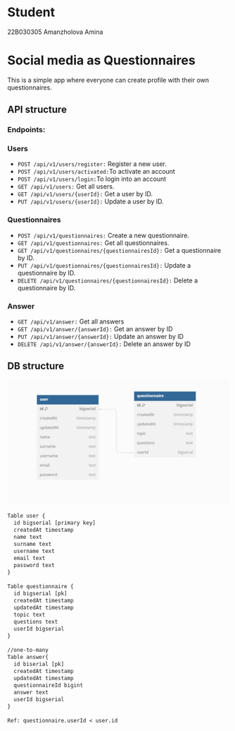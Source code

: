 # Student
22B030305 Amanzholova Amina

# Social media as Questionnaires

This is a simple app where everyone can create profile with their own questionnaires.

## API structure

### Endpoints:

### Users
+ ```POST /api/v1/users/register:``` Register a new user.
+ ```POST /api/v1/users/activated:```To activate an account
+ ```POST /api/v1/users/login:```To login into an account
+ ```GET /api/v1/users:``` Get all users.
+ ```GET /api/v1/users/{userId}:``` Get a user by ID.
+ ```PUT /api/v1/users/{userId}:``` Update a user by ID.

### Questionnaires
+ ```POST /api/v1/questionnaires:``` Create a new questionnaire.
+ ```GET /api/v1/questionnaires:``` Get all questionnaires.
+ ```GET /api/v1/questionnaires/{questionnairesId}:``` Get a questionnaire by ID.
+ ```PUT /api/v1/questionnaires/{questionnairesId}:``` Update a questionnaire by ID.
+ ```DELETE /api/v1/questionnaires/{questionnairesId}:``` Delete a questionnaire by ID.

### Answer
+ ```GET /api/v1/answer:``` Get all answers
+ ```GET /api/v1/answer/{answerId}:``` Get an answer by ID
+ ```PUT /api/v1/answer/{answerId}:``` Update an answer by ID
+ ```DELETE /api/v1/answer/{answerId}:``` Delete an answer by ID

## DB structure

![img.png](img.png)

```
Table user {
  id bigserial [primary key]
  createdAt timestamp
  name text
  surname text
  username text
  email text
  password text
}

Table questionnaire {
  id bigserial [pk]
  createdAt timestamp
  updatedAt timestamp
  topic text
  questions text
  userId bigserial
}

//one-to-many
Table answer{
  id biserial [pk]
  createdAt timestamp
  updatedAt timestamp
  questionnaireId bigint
  answer text
  userId bigserial
}

Ref: questionnaire.userId < user.id
```
